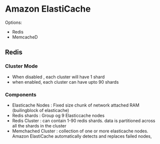 # Amazon ElastiCache
Options:
* Redis
* MemcacheD

## Redis

### Cluster Mode
* When disabled , each cluster will have 1 shard
* when enabled, each cluster can have upto 90 shards

### Components

* Elasticache Nodes : Fixed size chunk of network attached RAM (builingblock of elasticache)
* Redis shards : Group og 9 Elasticcache nodes
* Redis Cluster : can contain 1-90 redis shards. data is partitioned across all the shards in the cluster
* Memchached Cluster : collection of one or more elasticache nodes. Amazon ElastiCache automatically detects and replaces failed nodes,